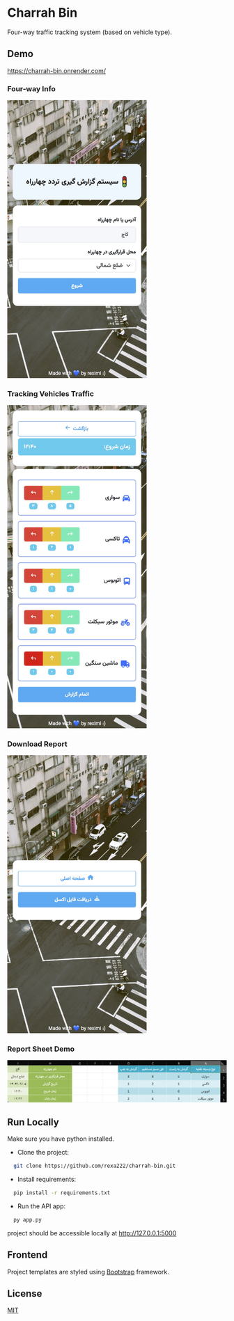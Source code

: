 # Charrah Bin

Four-way traffic tracking system (based on vehicle type).

## Demo
https://charrah-bin.onrender.com/

### Four-way Info
<img src="static/demo/charrahbin-1.JPG" width="320" alt="4way-info"/>

### Tracking Vehicles Traffic
<img src="static/demo/charrahbin-2.JPG" width="320" alt="tracking-vehicles"/>

### Download Report
<img src="static/demo/charrahbin-3.JPG" width="320" alt="download-report"/>

### Report Sheet Demo
![report-demo](static/demo/charrahbin-result.png)


## Run Locally

Make sure you have python installed.

-  Clone the project:

```bash
  git clone https://github.com/rexa222/charrah-bin.git
```

- Install requirements:

```bash
  pip install -r requirements.txt
```

- Run the API app:

```bash
  py app.py
```

project should be accessible locally at http://127.0.0.1:5000


## Frontend

Project templates are styled using [Bootstrap](https://getbootstrap.com/) framework.


## License

[MIT](https://choosealicense.com/licenses/mit/)
